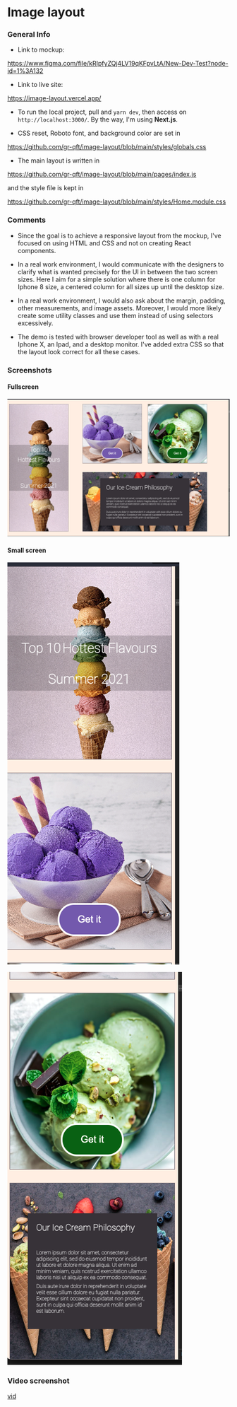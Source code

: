 # Image layout

### General Info

- Link to mockup:

https://www.figma.com/file/kRIpfyZQj4LV19qKFpvLtA/New-Dev-Test?node-id=1%3A132

- Link to live site:

https://image-layout.vercel.app/

- To run the local project, pull and `yarn dev`, then access on `http://localhost:3000/`. By the way, I'm using **Next.js**.

- CSS reset, Roboto font, and background color are set in

https://github.com/gr-qft/image-layout/blob/main/styles/globals.css

- The main layout is written in

https://github.com/gr-qft/image-layout/blob/main/pages/index.js

and the style file is kept in

https://github.com/gr-qft/image-layout/blob/main/styles/Home.module.css

### Comments

- Since the goal is to achieve a responsive layout from the mockup, I've focused on using HTML and CSS and not on creating React components.
- In a real work environment, I would communicate with the designers to clarify what is wanted precisely for the UI in between the two screen sizes. Here I aim for a simple solution where there is one column for Iphone 8 size, a centered column for all sizes up until the desktop size.

- In a real work environment, I would also
  ask about the margin, padding, other measurements, and image assets. Moreover, I would more likely create some utility classes and use them instead of using selectors excessively.

- The demo is tested with browser developer tool as well as with a real Iphone X, an Ipad, and a desktop monitor. I've added extra CSS so that the layout look correct for all these cases.

### Screenshots

#### Fullscreen

![full](shots/full.png)

#### Small screen

![full](shots/small1.png)

![full](shots/small2.png)

### Video screenshot

[vid](shots/vid.mov)
